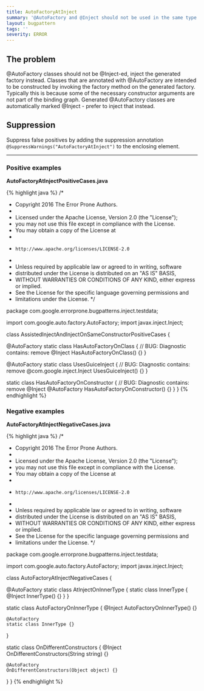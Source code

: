 ```yaml
---
title: AutoFactoryAtInject
summary: '@AutoFactory and @Inject should not be used in the same type.'
layout: bugpattern
tags: ''
severity: ERROR
---
```


<!--
*** AUTO-GENERATED, DO NOT MODIFY ***
To make changes, edit the @BugPattern annotation or the explanation in docs/bugpattern.
-->


## The problem
@AutoFactory classes should not be @Inject-ed, inject the generated factory
instead. Classes that are annotated with @AutoFactory are intended to be
constructed by invoking the factory method on the generated factory. Typically
this is because some of the necessary constructor arguments are not part of the
binding graph. Generated @AutoFactory classes are automatically marked @Inject -
prefer to inject that instead.

## Suppression
Suppress false positives by adding the suppression annotation `@SuppressWarnings("AutoFactoryAtInject")` to the enclosing element.


----------

### Positive examples
__AutoFactoryAtInjectPositiveCases.java__

{% highlight java %}
/*
 * Copyright 2016 The Error Prone Authors.
 *
 * Licensed under the Apache License, Version 2.0 (the "License");
 * you may not use this file except in compliance with the License.
 * You may obtain a copy of the License at
 *
 *     http://www.apache.org/licenses/LICENSE-2.0
 *
 * Unless required by applicable law or agreed to in writing, software
 * distributed under the License is distributed on an "AS IS" BASIS,
 * WITHOUT WARRANTIES OR CONDITIONS OF ANY KIND, either express or implied.
 * See the License for the specific language governing permissions and
 * limitations under the License.
 */

package com.google.errorprone.bugpatterns.inject.testdata;

import com.google.auto.factory.AutoFactory;
import javax.inject.Inject;

class AssistedInjectAndInjectOnSameConstructorPositiveCases {

  @AutoFactory
  static class HasAutoFactoryOnClass {
    // BUG: Diagnostic contains: remove
    @Inject
    HasAutoFactoryOnClass() {}
  }

  @AutoFactory
  static class UsesGuiceInject {
    // BUG: Diagnostic contains: remove
    @com.google.inject.Inject
    UsesGuiceInject() {}
  }

  static class HasAutoFactoryOnConstructor {
    // BUG: Diagnostic contains: remove
    @Inject
    @AutoFactory
    HasAutoFactoryOnConstructor() {}
  }
}
{% endhighlight %}

### Negative examples
__AutoFactoryAtInjectNegativeCases.java__

{% highlight java %}
/*
 * Copyright 2016 The Error Prone Authors.
 *
 * Licensed under the Apache License, Version 2.0 (the "License");
 * you may not use this file except in compliance with the License.
 * You may obtain a copy of the License at
 *
 *     http://www.apache.org/licenses/LICENSE-2.0
 *
 * Unless required by applicable law or agreed to in writing, software
 * distributed under the License is distributed on an "AS IS" BASIS,
 * WITHOUT WARRANTIES OR CONDITIONS OF ANY KIND, either express or implied.
 * See the License for the specific language governing permissions and
 * limitations under the License.
 */

package com.google.errorprone.bugpatterns.inject.testdata;

import com.google.auto.factory.AutoFactory;
import javax.inject.Inject;

class AutoFactoryAtInjectNegativeCases {

  @AutoFactory
  static class AtInjectOnInnerType {
    static class InnerType {
      @Inject
      InnerType() {}
    }
  }

  static class AutoFactoryOnInnerType {
    @Inject
    AutoFactoryOnInnerType() {}

    @AutoFactory
    static class InnerType {}
  }

  static class OnDifferentConstructors {
    @Inject
    OnDifferentConstructors(String string) {}

    @AutoFactory
    OnDifferentConstructors(Object object) {}
  }
}
{% endhighlight %}


